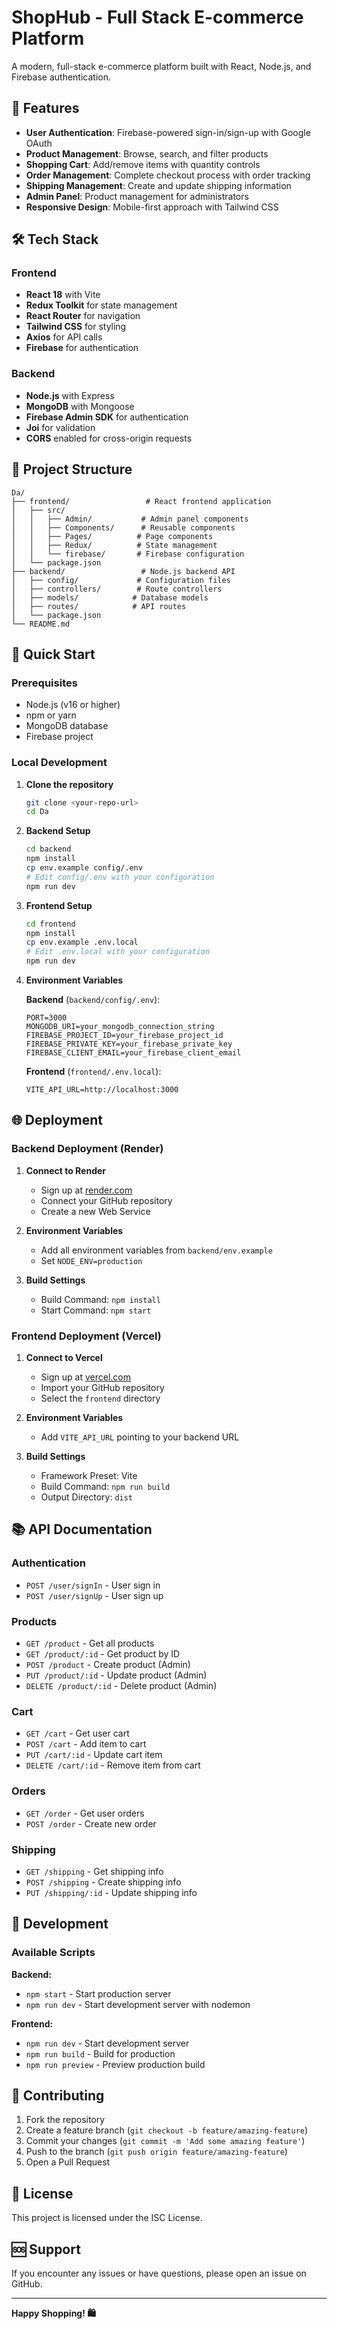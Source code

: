 # ShopHub - Full Stack E-commerce Platform

A modern, full-stack e-commerce platform built with React, Node.js, and Firebase authentication.

## 🚀 Features

- **User Authentication**: Firebase-powered sign-in/sign-up with Google OAuth
- **Product Management**: Browse, search, and filter products
- **Shopping Cart**: Add/remove items with quantity controls
- **Order Management**: Complete checkout process with order tracking
- **Shipping Management**: Create and update shipping information
- **Admin Panel**: Product management for administrators
- **Responsive Design**: Mobile-first approach with Tailwind CSS

## 🛠️ Tech Stack

### Frontend
- **React 18** with Vite
- **Redux Toolkit** for state management
- **React Router** for navigation
- **Tailwind CSS** for styling
- **Axios** for API calls
- **Firebase** for authentication

### Backend
- **Node.js** with Express
- **MongoDB** with Mongoose
- **Firebase Admin SDK** for authentication
- **Joi** for validation
- **CORS** enabled for cross-origin requests

## 📁 Project Structure

```
Da/
├── frontend/                 # React frontend application
│   ├── src/
│   │   ├── Admin/           # Admin panel components
│   │   ├── Components/      # Reusable components
│   │   ├── Pages/          # Page components
│   │   ├── Redux/          # State management
│   │   └── firebase/       # Firebase configuration
│   └── package.json
├── backend/                 # Node.js backend API
│   ├── config/             # Configuration files
│   ├── controllers/        # Route controllers
│   ├── models/            # Database models
│   ├── routes/            # API routes
│   └── package.json
└── README.md
```

## 🚀 Quick Start

### Prerequisites
- Node.js (v16 or higher)
- npm or yarn
- MongoDB database
- Firebase project

### Local Development

1. **Clone the repository**
   ```bash
   git clone <your-repo-url>
   cd Da
   ```

2. **Backend Setup**
   ```bash
   cd backend
   npm install
   cp env.example config/.env
   # Edit config/.env with your configuration
   npm run dev
   ```

3. **Frontend Setup**
   ```bash
   cd frontend
   npm install
   cp env.example .env.local
   # Edit .env.local with your configuration
   npm run dev
   ```

4. **Environment Variables**

   **Backend** (`backend/config/.env`):
   ```env
   PORT=3000
   MONGODB_URI=your_mongodb_connection_string
   FIREBASE_PROJECT_ID=your_firebase_project_id
   FIREBASE_PRIVATE_KEY=your_firebase_private_key
   FIREBASE_CLIENT_EMAIL=your_firebase_client_email
   ```

   **Frontend** (`frontend/.env.local`):
   ```env
   VITE_API_URL=http://localhost:3000
   ```

## 🌐 Deployment

### Backend Deployment (Render)

1. **Connect to Render**
   - Sign up at [render.com](https://render.com)
   - Connect your GitHub repository
   - Create a new Web Service

2. **Environment Variables**
   - Add all environment variables from `backend/env.example`
   - Set `NODE_ENV=production`

3. **Build Settings**
   - Build Command: `npm install`
   - Start Command: `npm start`

### Frontend Deployment (Vercel)

1. **Connect to Vercel**
   - Sign up at [vercel.com](https://vercel.com)
   - Import your GitHub repository
   - Select the `frontend` directory

2. **Environment Variables**
   - Add `VITE_API_URL` pointing to your backend URL

3. **Build Settings**
   - Framework Preset: Vite
   - Build Command: `npm run build`
   - Output Directory: `dist`

## 📚 API Documentation

### Authentication
- `POST /user/signIn` - User sign in
- `POST /user/signUp` - User sign up

### Products
- `GET /product` - Get all products
- `GET /product/:id` - Get product by ID
- `POST /product` - Create product (Admin)
- `PUT /product/:id` - Update product (Admin)
- `DELETE /product/:id` - Delete product (Admin)

### Cart
- `GET /cart` - Get user cart
- `POST /cart` - Add item to cart
- `PUT /cart/:id` - Update cart item
- `DELETE /cart/:id` - Remove item from cart

### Orders
- `GET /order` - Get user orders
- `POST /order` - Create new order

### Shipping
- `GET /shipping` - Get shipping info
- `POST /shipping` - Create shipping info
- `PUT /shipping/:id` - Update shipping info

## 🔧 Development

### Available Scripts

**Backend:**
- `npm start` - Start production server
- `npm run dev` - Start development server with nodemon

**Frontend:**
- `npm run dev` - Start development server
- `npm run build` - Build for production
- `npm run preview` - Preview production build

## 🤝 Contributing

1. Fork the repository
2. Create a feature branch (`git checkout -b feature/amazing-feature`)
3. Commit your changes (`git commit -m 'Add some amazing feature'`)
4. Push to the branch (`git push origin feature/amazing-feature`)
5. Open a Pull Request

## 📄 License

This project is licensed under the ISC License.

## 🆘 Support

If you encounter any issues or have questions, please open an issue on GitHub.

---

**Happy Shopping! 🛍️** 
